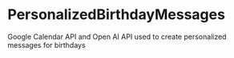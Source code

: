 # PersonalizedBirthdayMessages
Google Calendar API and Open AI API used to create personalized messages for birthdays 
